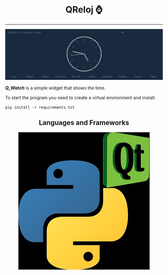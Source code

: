 <div align="center">
    <h1>QReloj ⌚️</h1>
</div>

---

<div>
    <img src="img\q_watch.jpg">
</div>


_**Q_Watch**_ is a simple widget that shows the time.

To start the program you need to create a virtual environment and install:


    pip install -r requirements.txt


<div align="center">
    <h2>Languages and Frameworks</h2>
</div>

<div align="center">
    <img src="img\python_pyqt5.jpg">
</div>
